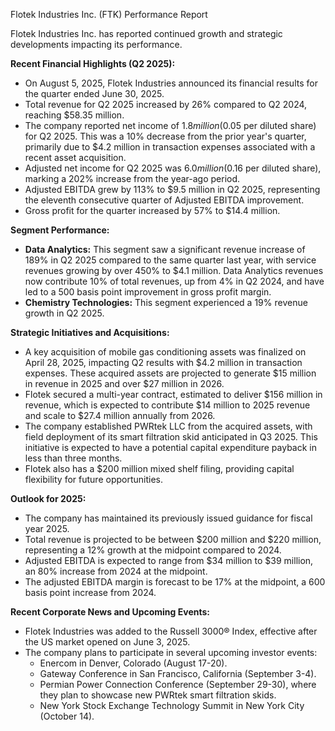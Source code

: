 Flotek Industries Inc. (FTK) Performance Report

Flotek Industries Inc. has reported continued growth and strategic developments impacting its performance.

**Recent Financial Highlights (Q2 2025):**
*   On August 5, 2025, Flotek Industries announced its financial results for the quarter ended June 30, 2025.
*   Total revenue for Q2 2025 increased by 26% compared to Q2 2024, reaching $58.35 million.
*   The company reported net income of $1.8 million ($0.05 per diluted share) for Q2 2025. This was a 10% decrease from the prior year's quarter, primarily due to $4.2 million in transaction expenses associated with a recent asset acquisition.
*   Adjusted net income for Q2 2025 was $6.0 million ($0.16 per diluted share), marking a 202% increase from the year-ago period.
*   Adjusted EBITDA grew by 113% to $9.5 million in Q2 2025, representing the eleventh consecutive quarter of Adjusted EBITDA improvement.
*   Gross profit for the quarter increased by 57% to $14.4 million.

**Segment Performance:**
*   **Data Analytics:** This segment saw a significant revenue increase of 189% in Q2 2025 compared to the same quarter last year, with service revenues growing by over 450% to $4.1 million. Data Analytics revenues now contribute 10% of total revenues, up from 4% in Q2 2024, and have led to a 500 basis point improvement in gross profit margin.
*   **Chemistry Technologies:** This segment experienced a 19% revenue growth in Q2 2025.

**Strategic Initiatives and Acquisitions:**
*   A key acquisition of mobile gas conditioning assets was finalized on April 28, 2025, impacting Q2 results with $4.2 million in transaction expenses. These acquired assets are projected to generate $15 million in revenue in 2025 and over $27 million in 2026.
*   Flotek secured a multi-year contract, estimated to deliver $156 million in revenue, which is expected to contribute $14 million to 2025 revenue and scale to $27.4 million annually from 2026.
*   The company established PWRtek LLC from the acquired assets, with field deployment of its smart filtration skid anticipated in Q3 2025. This initiative is expected to have a potential capital expenditure payback in less than three months.
*   Flotek also has a $200 million mixed shelf filing, providing capital flexibility for future opportunities.

**Outlook for 2025:**
*   The company has maintained its previously issued guidance for fiscal year 2025.
*   Total revenue is projected to be between $200 million and $220 million, representing a 12% growth at the midpoint compared to 2024.
*   Adjusted EBITDA is expected to range from $34 million to $39 million, an 80% increase from 2024 at the midpoint.
*   The adjusted EBITDA margin is forecast to be 17% at the midpoint, a 600 basis point increase from 2024.

**Recent Corporate News and Upcoming Events:**
*   Flotek Industries was added to the Russell 3000® Index, effective after the US market opened on June 3, 2025.
*   The company plans to participate in several upcoming investor events:
    *   Enercom in Denver, Colorado (August 17-20).
    *   Gateway Conference in San Francisco, California (September 3-4).
    *   Permian Power Connection Conference (September 29-30), where they plan to showcase new PWRtek smart filtration skids.
    *   New York Stock Exchange Technology Summit in New York City (October 14).